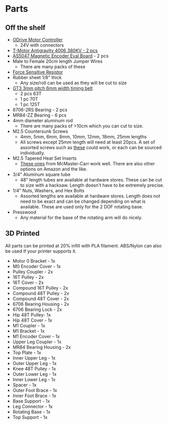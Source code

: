 # Parts

## Off the shelf

* [ODrive Motor Controller](https://odriverobotics.com/shop/odrive-v36)
    * 24V with connectors
* [T-Motor Antigravity 4006 380KV - 2 pcs](https://store.tmotor.com/goods.php?id=440)
* [AS5047 Magnetic Encoder Eval Board](https://www.digikey.com/en/products/detail/ams/AS5047P-TS-EK-AB/5452344) - 2 pcs
* Male to Female 20cm length Jumper Wires
    * There are many packs of these
* [Force Sensitive Resistor](https://buyinterlinkelectronics.com/collections/new-standard-force-sensors/products/copy-of-fsr-model-408-100mm-length)
* Rubber sheet 1/8" thick
    * Any size/roll can be used as they will be cut to size
* [GT3 3mm pitch 6mm width timing belt](https://shop.sdp-si.com/catalog?cid=p342)
    * 2 pcs 63T
    * 1 pc 70T
    * 1 pc 125T
* 6706-2RS Bearing - 2 pcs
* MR84-ZZ Bearing - 6 pcs
* 4mm diameter aluminum rod
    * There are many packs of >10cm which you can cut to size.
* M2.5 Countersunk Screws
    * 4mm, 5mm, 6mm, 8mm, 10mm, 12mm, 18mm, 25mm lengths
    * All screws except 25mm length will need at least 20pcs. A set of assorted screws such as [these](https://www.amazon.com/Guard4U-Stainless-Phillips-Countersunk-Assortment/dp/B08LXFBB3M/ref=sr_1_9?crid=BJQ0DYGH71XI&dchild=1&keywords=m2.5+countersunk+screw&qid=1627760260&sprefix=m2.5+cou%2Ctools%2C186&sr=8-9) could work, or each can be sourced individually.
* M2.5 Tapered Heat Set Inserts
    * [These ones](https://www.mcmaster.com/catalog/127/3569) from McMaster-Carr work well. There are also other options on Amazon and the like.
* 3/4" Aluminum square tube
    * 48" length tubes are available at hardware stores. These can be cut to size with a hacksaw. Length doesn't have to be extremely precise.
* 1/4" Nuts, Washers, and Hex Bolts
    * Assorted lengths are available at hardware stores. Length does not need to be exact and can be changed depending on what is available. These are used only for the 2 DOF rotating base.
* Presswood
    * Any material for the base of the rotating arm will do nicely.

## 3D Printed

All parts can be printed at 20% infill with PLA filament. ABS/Nylon can also be used if your printer supports it.

* Motor 0 Bracket - 1x
* M0 Encoder Cover - 1x
* Pulley Coupler - 2x
* 16T Pulley - 2x
* 16T Cover - 2x
* Compound 16T Pulley - 2x
* Compound 48T Pulley - 2x
* Compound 48T Cover - 2x
* 6706 Bearing Housing - 2x
* 6706 Bearing Lock - 2x
* Hip 48T Pulley- 1x
* Hip 48T Cover - 1x
* M1 Coupler - 1x
* M1 Bracket - 1x
* M1 Encoder Cover - 1x
* Upper Leg Coupler - 1x
* MR84 Bearing Housing - 2x
* Top Plate - 1x
* Inner Upper Leg - 1x
* Outer Upper Leg - 1x
* Knee 48T Pulley - 1x
* Outer Lower Leg - 1x
* Inner Lower Leg - 1x
* Spacer - 1x
* Outer Foot Brace - 1x
* Inner Foot Brace - 1x
* Base Support - 1x
* Leg Connector - 1x
* Rotating Base - 1x
* Top Support - 1x
